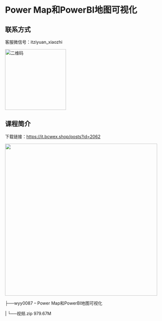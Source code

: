 # Power Map和PowerBI地图可视化

## 联系方式

客服微信号：itziyuan_xiaozhi

<img src="https://ziyuanyun.oss-cn-guangzhou.aliyuncs.com/common/20240614073449/666b82192834a.jpg" width="200" height="200" alt="二维码">

## 课程简介

下载链接：https://it.bcwex.shop/posts?id=2062

<img src="https://ziyuanyun.oss-cn-guangzhou.aliyuncs.com/yun/20240515183640/6644903878233.jpg" width="500" alt="">

  ├──wyy0087 &#8211; Power Map和PowerBI地图可视化

 | └──视频.zip 979.67M

  